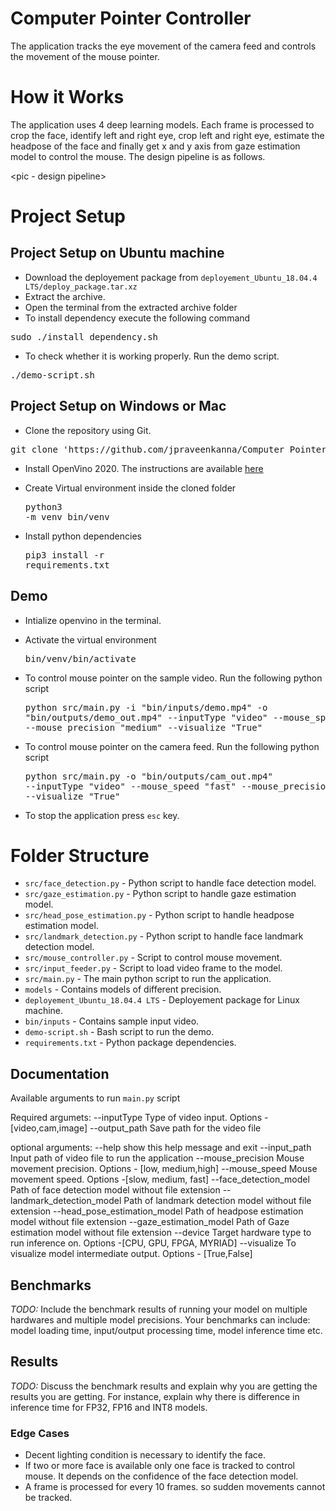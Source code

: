 # Computer Pointer Controller

The application tracks the eye movement of the camera feed and controls the movement of the mouse pointer.


# How it Works
The application uses 4 deep learning models. Each frame is processed to crop the face, identify left and right eye, crop left and right eye, estimate the headpose of the face and finally get x and y axis from gaze estimation model to control the mouse. The design pipeline is as follows.

<pic - design pipeline>

# Project Setup

## Project Setup on Ubuntu machine
* Download the deployement package from `deployement_Ubuntu_18.04.4 LTS/deploy_package.tar.xz`
* Extract the archive.
* Open the terminal from the extracted archive folder
* To install dependency execute the following command
<pre>sudo ./install_dependency.sh</pre>
 
* To check whether it is working properly. Run the demo script.
<pre>./demo-script.sh</pre>

## Project Setup on Windows or Mac
* Clone the repository using Git.
<pre>git clone 'https://github.com/jpraveenkanna/Computer_Pointer_Controller.git'</pre> 

* Install OpenVino 2020. The instructions are available [here]('https://docs.openvinotoolkit.org/latest/_docs_install_guides_installing_openvino_windows.html')


* Create Virtual environment inside the cloned folder <pre>python3 -m venv bin/venv</pre>

* Install python dependencies <pre>pip3 install -r requirements.txt</pre>


## Demo

* Intialize openvino in the terminal.
* Activate the virtual environment <pre>bin/venv/bin/activate</pre> 
* To control mouse pointer on the sample video. Run the following python script <pre>python src/main.py -i "bin/inputs/demo.mp4" -o "bin/outputs/demo_out.mp4" --inputType "video" --mouse_speed "fast" --mouse_precision "medium" --visualize "True"</pre>
* To control mouse pointer on the camera feed. Run the following python script <pre>python src/main.py  -o "bin/outputs/cam_out.mp4" --inputType "video" --mouse_speed "fast" --mouse_precision "medium" --visualize "True"</pre>

* To stop the application press `esc` key.

# Folder Structure

* `src/face_detection.py` - Python script to handle face detection model.
* `src/gaze_estimation.py` - Python script to handle gaze estimation model.
* `src/head_pose_estimation.py` - Python script to handle headpose estimation model.
* `src/landmark_detection.py` - Python script to handle face landmark detection model.
* `src/mouse_controller.py` - Script to control mouse movement.
* `src/input_feeder.py` - Script to load video frame to the model.
* `src/main.py` - The main python script to run the application.
* `models` - Contains models of different precision.
* `deployement_Ubuntu_18.04.4 LTS` - Deployement package for Linux machine.
* `bin/inputs` - Contains sample input video.
* `demo-script.sh` - Bash script to run the demo.
* `requirements.txt` - Python package dependencies.

## Documentation
Available arguments to  run `main.py` script 

Required argumets:
 --inputType                    Type of video input. Options - [video,cam,image]
 --output_path                  Save path for the video file 

optional arguments:
  --help                         show this help message and exit
  --input_path                   Input path of video file to run the application
  --mouse_precision              Mouse movement precision. Options - [low, medium,high]
  --mouse_speed                  Mouse movement speed. Options -[slow, medium, fast]
  --face_detection_model         Path of face detection model without file extension
  --landmark_detection_model     Path of landmark detection model without file extension
  --head_pose_estimation_model   Path of headpose estimation model without file extension
  --gaze_estimation_model        Path of Gaze estimation model without file extension
  --device                       Target hardware type to run inference on. Options -[CPU, GPU, FPGA, MYRIAD]
  --visualize                    To visualize model intermediate output. Options - [True,False]


## Benchmarks
*TODO:* Include the benchmark results of running your model on multiple hardwares and multiple model precisions. Your benchmarks can include: model loading time, input/output processing time, model inference time etc.

## Results
*TODO:* Discuss the benchmark results and explain why you are getting the results you are getting. For instance, explain why there is difference in inference time for FP32, FP16 and INT8 models.


### Edge Cases
* Decent lighting condition is necessary to identify the face.
* If two or more face is available only one face is tracked to control mouse. It depends on the confidence of the face detection model.
* A frame is processed for every 10 frames. so sudden movements cannot be tracked.
